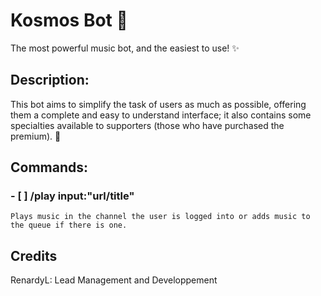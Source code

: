 # Kosmos Bot 🌌

The most powerful music bot, and the easiest to use! ✨

## Description:
This bot aims to simplify the task of users as much as possible, offering them a complete and easy to understand interface;
it also contains some specialties available to supporters (those who have purchased the premium). 🎊

## Commands:
### - [ ] /play input:"url/title"
    Plays music in the channel the user is logged into or adds music to the queue if there is one.

## Credits
RenardyL: Lead Management and Developpement

